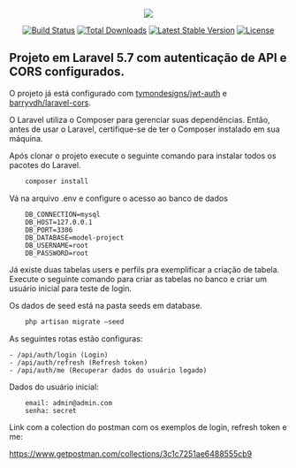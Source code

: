<p align="center"><img src="https://laravel.com/assets/img/components/logo-laravel.svg"></p>

<p align="center">
<a href="https://travis-ci.org/laravel/framework"><img src="https://travis-ci.org/laravel/framework.svg" alt="Build Status"></a>
<a href="https://packagist.org/packages/laravel/framework"><img src="https://poser.pugx.org/laravel/framework/d/total.svg" alt="Total Downloads"></a>
<a href="https://packagist.org/packages/laravel/framework"><img src="https://poser.pugx.org/laravel/framework/v/stable.svg" alt="Latest Stable Version"></a>
<a href="https://packagist.org/packages/laravel/framework"><img src="https://poser.pugx.org/laravel/framework/license.svg" alt="License"></a>
</p>

## Projeto em Laravel 5.7 com autenticação de API e CORS configurados.

O projeto já está configurado com [tymondesigns/jwt-auth](https://github.com/tymondesigns/jwt-auth/wiki/Installation) e [barryvdh/laravel-cors](https://github.com/barryvdh/laravel-cors/blob/master/readme.md). 

O Laravel utiliza o Composer para gerenciar suas dependências. Então, antes de usar o Laravel, certifique-se de ter o Composer instalado em sua máquina. 

Após clonar o projeto execute o seguinte comando para instalar todos os pacotes do Laravel. 

```ruby
    composer install 
```

Vá na arquivo .env e configure o acesso ao banco de dados

```
    DB_CONNECTION=mysql 
    DB_HOST=127.0.0.1 
    DB_PORT=3306 
    DB_DATABASE=model-project 
    DB_USERNAME=root 
    DB_PASSWORD=root 
```
 

Já existe duas tabelas users e perfils pra exemplificar a criação de tabela. Execute o seguinte comando para criar as tabelas no banco e criar um usuário inicial para teste de login.

Os dados de seed está na pasta seeds em database. 

```ruby
    php artisan migrate –seed 
```

As seguintes rotas estão configuras: 

```
- /api/auth/login (Login) 
- /api/auth/refresh (Refresh token) 
- /api/auth/me (Recuperar dados do usuário logado) 
```

Dados do usuário inicial:

```
    email: admin@admin.com
    senha: secret
```

Link com a colection do postman com os exemplos de login, refresh token e me:

https://www.getpostman.com/collections/3c1c7251ae6488555cb9
